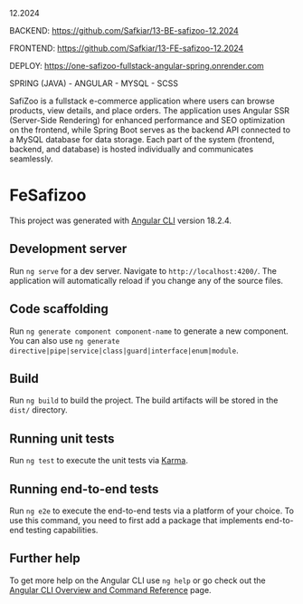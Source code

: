 12.2024

BACKEND:
https://github.com/Safkiar/13-BE-safizoo-12.2024

FRONTEND: 
https://github.com/Safkiar/13-FE-safizoo-12.2024

DEPLOY:
https://one-safizoo-fullstack-angular-spring.onrender.com

SPRING (JAVA) - ANGULAR - MYSQL - SCSS

SafiZoo is a fullstack e-commerce application where users can browse products, view details, and place orders. The application uses Angular SSR (Server-Side Rendering) for enhanced performance and SEO optimization on the frontend, while Spring Boot serves as the backend API connected to a MySQL database for data storage. Each part of the system (frontend, backend, and database) is hosted individually and communicates seamlessly.

# FeSafizoo

This project was generated with [Angular CLI](https://github.com/angular/angular-cli) version 18.2.4.

## Development server

Run `ng serve` for a dev server. Navigate to `http://localhost:4200/`. The application will automatically reload if you change any of the source files.

## Code scaffolding

Run `ng generate component component-name` to generate a new component. You can also use `ng generate directive|pipe|service|class|guard|interface|enum|module`.

## Build

Run `ng build` to build the project. The build artifacts will be stored in the `dist/` directory.

## Running unit tests

Run `ng test` to execute the unit tests via [Karma](https://karma-runner.github.io).

## Running end-to-end tests

Run `ng e2e` to execute the end-to-end tests via a platform of your choice. To use this command, you need to first add a package that implements end-to-end testing capabilities.

## Further help

To get more help on the Angular CLI use `ng help` or go check out the [Angular CLI Overview and Command Reference](https://angular.dev/tools/cli) page.
